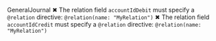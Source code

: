   GeneralJournal
    ✖ The relation field `accountIdDebit` must specify a `@relation` directive: `@relation(name: "MyRelation")`
    ✖ The relation field `accountIdCredit` must specify a `@relation` directive: `@relation(name: "MyRelation")`

    